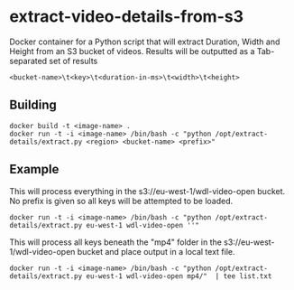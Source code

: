# extract-video-details-from-s3

Docker container for a Python script that will extract Duration, Width and Height from an S3 bucket of videos.
Results will be outputted as a Tab-separated set of results

```
<bucket-name>\t<key>\t<duration-in-ms>\t<width>\t<height>
```

## Building
```
docker build -t <image-name> .
docker run -t -i <image-name> /bin/bash -c "python /opt/extract-details/extract.py <region> <bucket-name> <prefix>"
```

## Example

This will process everything in the s3://eu-west-1/wdl-video-open bucket. No prefix is given so all keys will be attempted to be loaded.

```
docker run -t -i <image-name> /bin/bash -c "python /opt/extract-details/extract.py eu-west-1 wdl-video-open ''" 
```

This will process all keys beneath the "mp4" folder in the s3://eu-west-1/wdl-video-open bucket and place output in a local text file.

```
docker run -t -i <image-name> /bin/bash -c "python /opt/extract-details/extract.py eu-west-1 wdl-video-open mp4/"  | tee list.txt
```
